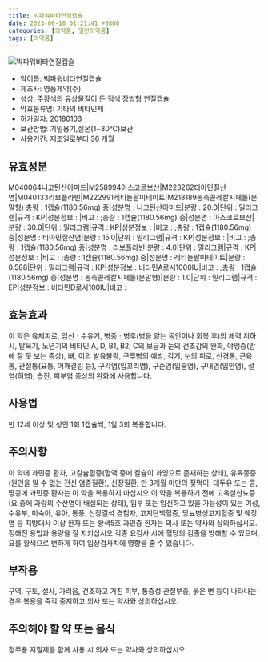 ```yaml
---
title: 빅파워비타연질캡슐
date: 2023-06-16 01:21:41 +0800
categories: [의약품, 일반의약품]
tags: [의약품]
---
```

![빅파워비타연질캡슐](https://nedrug.mfds.go.kr/pbp/cmn/itemImageDownload/151853655168900032)

- 약이름: 빅파워비타연질캡슐
- 제조사: 영풍제약(주)
- 성상: 주황색의 유상물질이 든 적색 장방형 연질캡슐
- 약효분류명: 기타의 비타민제
- 허가일자: 20180103
- 보관방법: 기밀용기,실온(1~30℃)보관
- 사용기간: 제조일로부터 36 개월
## 유효성분
M040064니코틴산아미드|M258994아스코르브산|M223262티아민질산염|M040133리보플라빈|M222991레티놀팔미테이트|M218189농축콜레칼시페롤(분말형)
총량 : 1캡슐(1180.56mg) 중|성분명 : 니코틴산아미드|분량 : 20.0|단위 : 밀리그램|규격 : KP|성분정보 : |비고 : ;총량 : 1캡슐(1180.56mg) 중|성분명 : 아스코르브산|분량 : 30.0|단위 : 밀리그램|규격 : KP|성분정보 : |비고 : ;총량 : 1캡슐(1180.56mg) 중|성분명 : 티아민질산염|분량 : 15.0|단위 : 밀리그램|규격 : KP|성분정보 : |비고 : ;총량 : 1캡슐(1180.56mg) 중|성분명 : 리보플라빈|분량 : 4.0|단위 : 밀리그램|규격 : KP|성분정보 : |비고 : ;총량 : 1캡슐(1180.56mg) 중|성분명 : 레티놀팔미테이트|분량 : 0.588|단위 : 밀리그램|규격 : KP|성분정보 : 비타민A로서1000IU|비고 : ;총량 : 1캡슐(1180.56mg) 중|성분명 : 농축콜레칼시페롤(분말형)|분량 : 1.0|단위 : 밀리그램|규격 : EP|성분정보 : 비타민D로서100IU|비고 :
## 효능효과
이 약은 육체피로, 임신ㆍ수유기, 병중ㆍ병후(병을 앓는 동안이나 회복 후)의 체력 저하 시, 발육기, 노년기의 비타민 A, D, B1, B2, C의 보급과 눈의 건조감의 완화, 야맹증(밤에 잘 못 보는 증상), 뼈, 이의 발육불량, 구루병의 예방, 각기, 눈의 피로, 신경통, 근육통, 관절통(요통, 어깨결림 등), 구각염(입꼬리염), 구순염(입술염), 구내염(입안염), 설염(혀염), 습진, 피부염 증상의 완화에 사용합니다.
## 사용법
만 12세 이상 및 성인 1회 1캡슐씩, 1일 3회 복용합니다.
## 주의사항
이 약에 과민증 환자, 고칼슘혈증(혈액 중에 칼슘이 과잉으로 존재하는 상태), 유육종증(원인을 알 수 없는 전신 염증질환), 신장질환, 만 3개월 미만의 젖먹이, 대두유 또는 콩, 땅콩에 과민증 환자는 이 약을 복용하지 마십시오.이 약을 복용하기 전에 고옥살산뇨증(요 중에 과량의 수산염이 배설되는 상태), 임부 또는 임신하고 있을 가능성이 있는 여성, 수유부, 미숙아, 유아, 통풍, 신장결석 경험자, 고지단백혈증, 당뇨병성고지혈증 및 췌장염 등 지방대사 이상 환자 또는 황색5호 과민증 환자는 의사 또는 약사와 상의하십시오.정해진 용법과 용량을 잘 지키십시오.각종 요검사 시에 혈당의 검출을 방해할 수 있으며, 요를 황색으로 변하게 하여 임상검사치에 영향을 줄 수 있습니다.
## 부작용
구역, 구토, 설사, 가려움, 건조하고 거친 피부, 통증성 관절부종, 묽은 변 등이 나타나는 경우 복용을 즉각 중지하고 의사 또는 약사와 상의하십시오.
## 주의해야 할 약 또는 음식
정주용 지질제를 함께 사용 시 의사 또는 약사와 상의하십시오.
